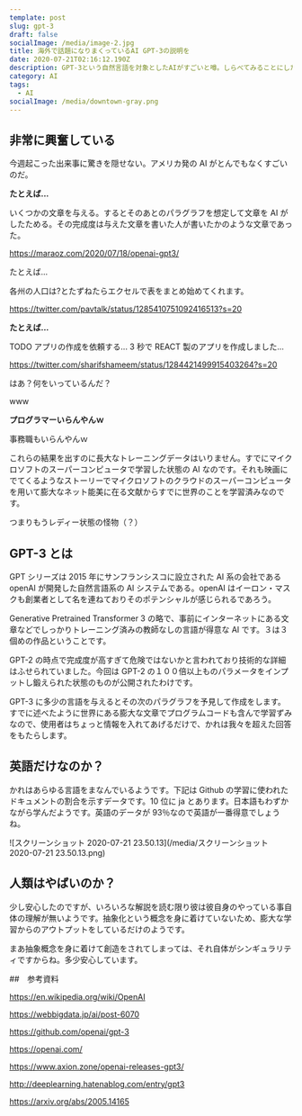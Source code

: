 ```yaml
---
template: post
slug: gpt-3
draft: false
socialImage: /media/image-2.jpg
title: 海外で話題になりまくっているAI GPT-3の説明を
date: 2020-07-21T02:16:12.190Z
description: GPT-3という自然言語を対象としたAIがすごいと噂。しらべてみることにした
category: AI
tags:
  - AI
socialImage: /media/downtown-gray.png
---
```


## 非常に興奮している

今週起こった出来事に驚きを隠せない。アメリカ発の AI がとんでもなくすごいのだ。

**たとえば...**

いくつかの文章を与える。するとそのあとのパラグラフを想定して文章を AI がしたためる。その完成度は与えた文章を書いた人が書いたかのような文章であった。

https://maraoz.com/2020/07/18/openai-gpt3/

たとえば...

各州の人口は?とたずねたらエクセルで表をまとめ始めてくれます。

https://twitter.com/pavtalk/status/1285410751092416513?s=20

**たとえば...**

TODO アプリの作成を依頼する... 3 秒で REACT 製のアプリを作成しました...

https://twitter.com/sharifshameem/status/1284421499915403264?s=20

はあ？何をいっているんだ？

www

**プログラマーいらんやんｗ**

事務職もいらんやんｗ

これらの結果を出すのに長大なトレーニングデータはいりません。すでにマイクロソフトのスーパーコンピュータで学習した状態の AI なのです。それも映画にでてくるようなストーリーでマイクロソフトのクラウドのスーパーコンピュータを用いて膨大なネット能美に在る文献からすでに世界のことを学習済みなのです。

つまりもうレディー状態の怪物（？）

## GPT-3 とは

GPT シリーズは 2015 年にサンフランシスコに設立された AI 系の会社である openAI が開発した自然言語系の AI システムである。openAI はイーロン・マスクも創業者として名を連ねておりそのポテンシャルが感じられるであろう。

Generative Pretrained Transformer 3 の略で、事前にインターネットにある文章などでしっかりトレーニング済みの教師なしの言語が得意な AI です。３は３個めの作品ということです。

GPT-2 の時点で完成度が高すぎて危険ではないかと言われており技術的な詳細はふせられていました。今回は GPT-2 の１００倍以上ものパラメータをインプットし鍛えられた状態のものが公開されたわけです。

GPT-3 に多少の言語を与えるとその次のパラグラフを予見して作成をします。すでに述べたように世界にある膨大な文章でプログラムコードも含んで学習ずみなので、使用者はちょっと情報を入れてあげるだけで、かれは我々を超えた回答をもたらします。

## 英語だけなのか？

かれはあらゆる言語をまなんでいるようです。下記は Github の学習に使われたドキュメントの割合を示すデータです。10 位に ja とあります。日本語もわずかながら学んだようです。英語のデータが 93％なので英語が一番得意でしょうね。

![スクリーンショット 2020-07-21 23.50.13](/media/スクリーンショット 2020-07-21 23.50.13.png)

## 人類はやばいのか？

少し安心したのですが、いろいろな解説を読む限り彼は彼自身のやっている事自体の理解が無いようです。抽象化という概念を身に着けていないため、膨大な学習からのアウトプットをしているだけのようです。

まあ抽象概念を身に着けて創造をされてしまっては、それ自体がシンギュラリティですからね。多少安心しています。

##　参考資料

https://en.wikipedia.org/wiki/OpenAI

https://webbigdata.jp/ai/post-6070

https://github.com/openai/gpt-3

https://openai.com/

https://www.axion.zone/openai-releases-gpt3/

http://deeplearning.hatenablog.com/entry/gpt3

https://arxiv.org/abs/2005.14165
